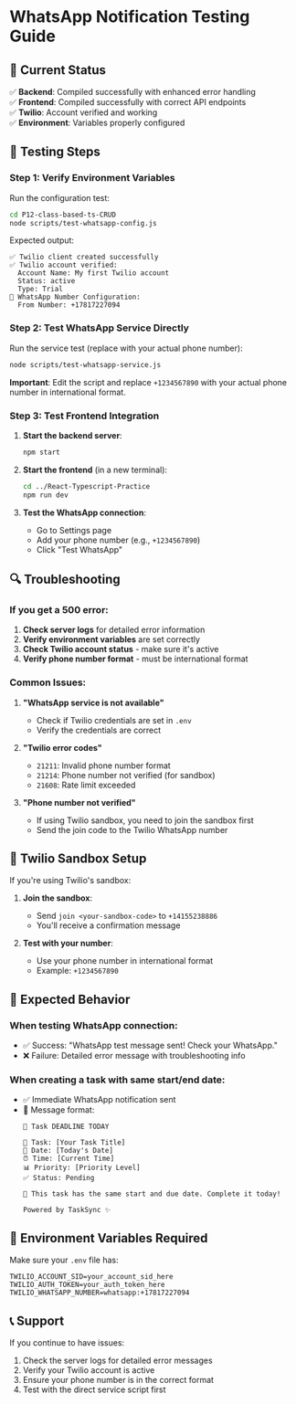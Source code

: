 # WhatsApp Notification Testing Guide

## 🔧 **Current Status**

✅ **Backend**: Compiled successfully with enhanced error handling  
✅ **Frontend**: Compiled successfully with correct API endpoints  
✅ **Twilio**: Account verified and working  
✅ **Environment**: Variables properly configured  

## 🚀 **Testing Steps**

### **Step 1: Verify Environment Variables**

Run the configuration test:
```bash
cd P12-class-based-ts-CRUD
node scripts/test-whatsapp-config.js
```

Expected output:
```
✅ Twilio client created successfully
✅ Twilio account verified:
  Account Name: My first Twilio account
  Status: active
  Type: Trial
📱 WhatsApp Number Configuration:
  From Number: +17817227094
```

### **Step 2: Test WhatsApp Service Directly**

Run the service test (replace with your actual phone number):
```bash
node scripts/test-whatsapp-service.js
```

**Important**: Edit the script and replace `+1234567890` with your actual phone number in international format.

### **Step 3: Test Frontend Integration**

1. **Start the backend server**:
   ```bash
   npm start
   ```

2. **Start the frontend** (in a new terminal):
   ```bash
   cd ../React-Typescript-Practice
   npm run dev
   ```

3. **Test the WhatsApp connection**:
   - Go to Settings page
   - Add your phone number (e.g., `+1234567890`)
   - Click "Test WhatsApp"

## 🔍 **Troubleshooting**

### **If you get a 500 error:**

1. **Check server logs** for detailed error information
2. **Verify environment variables** are set correctly
3. **Check Twilio account status** - make sure it's active
4. **Verify phone number format** - must be international format

### **Common Issues:**

1. **"WhatsApp service is not available"**
   - Check if Twilio credentials are set in `.env`
   - Verify the credentials are correct

2. **"Twilio error codes"**
   - `21211`: Invalid phone number format
   - `21214`: Phone number not verified (for sandbox)
   - `21608`: Rate limit exceeded

3. **"Phone number not verified"**
   - If using Twilio sandbox, you need to join the sandbox first
   - Send the join code to the Twilio WhatsApp number

## 📱 **Twilio Sandbox Setup**

If you're using Twilio's sandbox:

1. **Join the sandbox**:
   - Send `join <your-sandbox-code>` to `+14155238886`
   - You'll receive a confirmation message

2. **Test with your number**:
   - Use your phone number in international format
   - Example: `+1234567890`

## 🎯 **Expected Behavior**

### **When testing WhatsApp connection:**
- ✅ Success: "WhatsApp test message sent! Check your WhatsApp."
- ❌ Failure: Detailed error message with troubleshooting info

### **When creating a task with same start/end date:**
- ✅ Immediate WhatsApp notification sent
- 📱 Message format:
  ```
  🚨 Task DEADLINE TODAY
  
  📝 Task: [Your Task Title]
  📅 Date: [Today's Date]
  ⏰ Time: [Current Time]
  📊 Priority: [Priority Level]
  ✅ Status: Pending
  
  🚨 This task has the same start and due date. Complete it today!
  
  Powered by TaskSync ✨
  ```

## 🔧 **Environment Variables Required**

Make sure your `.env` file has:
```env
TWILIO_ACCOUNT_SID=your_account_sid_here
TWILIO_AUTH_TOKEN=your_auth_token_here
TWILIO_WHATSAPP_NUMBER=whatsapp:+17817227094
```

## 📞 **Support**

If you continue to have issues:
1. Check the server logs for detailed error messages
2. Verify your Twilio account is active
3. Ensure your phone number is in the correct format
4. Test with the direct service script first 